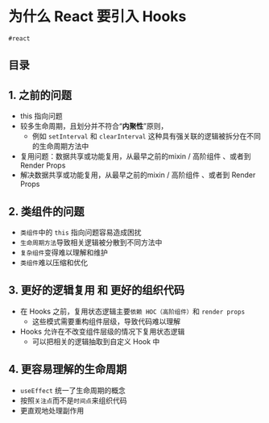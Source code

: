 
# 为什么 React 要引入 Hooks

`#react` 


## 目录
<!-- toc -->
 ## 1. 之前的问题 

- this 指向问题
- 较多生命周期，且划分并不符合“**内聚性**”原则，
	- 例如 `setInterval` 和 `clearInterval` 这种具有强关联的逻辑被拆分在不同的生命周期方法中
- 复用问题：数据共享或功能复用，从最早之前的mixin / 高阶组件 、或者到 Render Props
- 解决数据共享或功能复用，从最早之前的mixin / 高阶组件 、或者到 Render Props

## 2. 类组件的问题

- `类组件`中的 `this` 指向问题容易造成困扰
- `生命周期方法`导致相关逻辑被分散到不同方法中
- `复杂组件`变得难以理解和维护
- `类组件`难以压缩和优化

## 3. 更好的逻辑复用 和 更好的组织代码  

- 在 Hooks 之前，复用状态逻辑主要`依赖 HOC（高阶组件）`和 `render props`
	- 这些模式需要重构组件层级，导致代码难以理解
- Hooks 允许在不改变组件层级的情况下复用状态逻辑
	- 可以把相关的逻辑抽取到自定义 Hook 中

## 4. 更容易理解的生命周期

- `useEffect` 统一了生命周期的概念
- 按照`关注点`而不是`时间点`来组织代码
- 更直观地处理副作用

